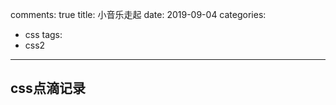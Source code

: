 comments: true
title: 小音乐走起
date: 2019-09-04
categories: 
 - css
tags: 
 - css2
---

## css点滴记录




